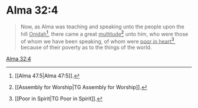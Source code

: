 # Alma 32:4

> Now, as Alma was teaching and speaking unto the people upon the hill <u>Onidah</u>[^a], there came a great <u>multitude</u>[^b] unto him, who were those of whom we have been speaking, of whom were <u>poor in heart</u>[^c], because of their poverty as to the things of the world.

[Alma 32:4](https://www.churchofjesuschrist.org/study/scriptures/bofm/alma/32?lang=eng&id=p4#p4)


[^a]: [[Alma 47.5|Alma 47:5]].  
[^b]: [[Assembly for Worship|TG Assembly for Worship]].  
[^c]: [[Poor in Spirit|TG Poor in Spirit]].  
